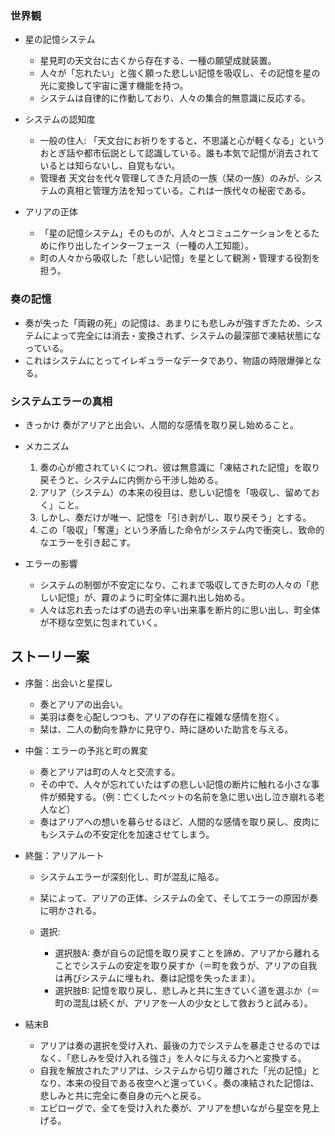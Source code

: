 ### 世界観

* 星の記憶システム

  * 星見町の天文台に古くから存在する、一種の願望成就装置。
  * 人々が「忘れたい」と強く願った悲しい記憶を吸収し、その記憶を星の光に変換して宇宙に還す機能を持つ。
  * システムは自律的に作動しており、人々の集合的無意識に反応する。

* システムの認知度

  * 一般の住人: 「天文台にお祈りをすると、不思議と心が軽くなる」というおとぎ話や都市伝説として認識している。誰も本気で記憶が消去されているとは知らないし、自覚もない。
  * 管理者 天文台を代々管理してきた月読の一族（栞の一族）のみが、システムの真相と管理方法を知っている。これは一族代々の秘密である。

* アリアの正体

  * 「星の記憶システム」そのものが、人々とコミュニケーションをとるために作り出したインターフェース（一種の人工知能）。
  * 町の人々から吸収した「悲しい記憶」を星として観測・管理する役割を担う。

### 奏の記憶

* 奏が失った「両親の死」の記憶は、あまりにも悲しみが強すぎたため、システムによって完全には消去・変換されず、システムの最深部で凍結状態になっている。
* これはシステムにとってイレギュラーなデータであり、物語の時限爆弾となる。

### システムエラーの真相

* きっかけ
  奏がアリアと出会い、人間的な感情を取り戻し始めること。
* メカニズム

  1. 奏の心が癒されていくにつれ、彼は無意識に「凍結された記憶」を取り戻そうと、システムに内側から干渉し始める。
  2. アリア（システム）の本来の役目は、悲しい記憶を「吸収し、留めておく」こと。
  3. しかし、奏だけが唯一、記憶を「引き剥がし、取り戻そう」とする。
  4. この「吸収」「奪還」という矛盾した命令がシステム内で衝突し、致命的なエラーを引き起こす。

* エラーの影響

  * システムの制御が不安定になり、これまで吸収してきた町の人々の「悲しい記憶」が、霧のように町全体に漏れ出し始める。
  * 人々は忘れ去ったはずの過去の辛い出来事を断片的に思い出し、町全体が不穏な空気に包まれていく。

## ストーリー案

* 序盤：出会いと星探し

  * 奏とアリアの出会い。
  * 美羽は奏を心配しつつも、アリアの存在に複雑な感情を抱く。
  * 栞は、二人の動向を静かに見守り、時に謎めいた助言を与える。

* 中盤：エラーの予兆と町の異変

  * 奏とアリアは町の人々と交流する。
  * その中で、人々が忘れていたはずの悲しい記憶の断片に触れる小さな事件が頻発する。（例：亡くしたペットの名前を急に思い出し泣き崩れる老人など）
  * 奏はアリアへの想いを募らせるほど、人間的な感情を取り戻し、皮肉にもシステムの不安定化を加速させてしまう。

* 終盤：アリアルート

  * システムエラーが深刻化し、町が混乱に陥る。
  * 栞によって、アリアの正体、システムの全て、そしてエラーの原因が奏に明かされる。
  * 選択:

    * 選択肢A: 奏が自らの記憶を取り戻すことを諦め、アリアから離れることでシステムの安定を取り戻すか（＝町を救うが、アリアの自我は再びシステムに埋もれ、奏は記憶を失ったまま）。
    * 選択肢B: 記憶を取り戻し、悲しみと共に生きていく道を選ぶか（＝町の混乱は続くが、アリアを一人の少女として救おうと試みる）。

* 結末B

  * アリアは奏の選択を受け入れ、最後の力でシステムを暴走させるのではなく、「悲しみを受け入れる強さ」を人々に与える力へと変換する。
  * 自我を解放されたアリアは、システムから切り離された「光の記憶」となり、本来の役目である夜空へと還っていく。奏の凍結された記憶は、悲しみと共に完全に奏自身の元へと戻る。
  * エピローグで、全てを受け入れた奏が、アリアを想いながら星空を見上げる。
